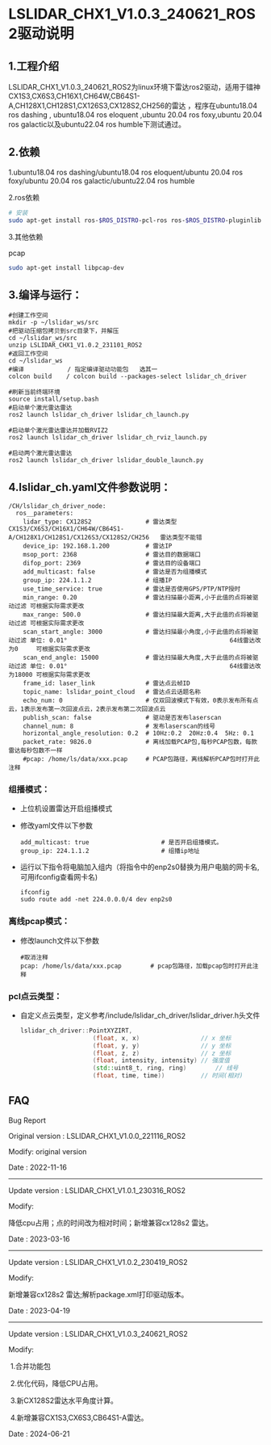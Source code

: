 # LSLIDAR_CHX1_V1.0.3_240621_ROS2驱动说明

## 1.工程介绍

​		LSLIDAR_CHX1_V1.0.3_240621_ROS2为linux环境下雷达ros2驱动，适用于镭神CX1S3,CX6S3,CH16X1,CH64W,CB64S1-A,CH128X1,CH128S1,CX126S3,CX128S2,CH256的雷达 ，程序在ubuntu18.04 ros dashing , ubuntu18.04 ros eloquent ,ubuntu 20.04 ros foxy,ubuntu 20.04 ros galactic以及ubuntu22.04 ros humble下测试通过。

## 2.依赖

1.ubuntu18.04 ros dashing/ubuntu18.04 ros eloquent/ubuntu 20.04 ros foxy/ubuntu 20.04 ros galactic/ubuntu22.04 ros humble

2.ros依赖

```bash
# 安装
sudo apt-get install ros-$ROS_DISTRO-pcl-ros ros-$ROS_DISTRO-pluginlib  ros-$ROS_DISTRO-pcl-conversions 
```

3.其他依赖

pcap

~~~bash
sudo apt-get install libpcap-dev
~~~



## 3.编译与运行：

~~~shell
#创建工作空间
mkdir -p ~/lslidar_ws/src
#把驱动压缩包拷贝到src目录下，并解压
cd ~/lslidar_ws/src
unzip LSLIDAR_CHX1_V1.0.2_231101_ROS2
#返回工作空间
cd ~/lslidar_ws
#编译	           / 指定编译驱动功能包   选其一
colcon build	/ colcon build --packages-select lslidar_ch_driver

#刷新当前终端环境
source install/setup.bash
#启动单个激光雷达雷达
ros2 launch lslidar_ch_driver lslidar_ch_launch.py

#启动单个激光雷达雷达并加载RVIZ2
ros2 launch lslidar_ch_driver lslidar_ch_rviz_launch.py

#启动两个激光雷达雷达
ros2 launch lslidar_ch_driver lslidar_double_launch.py 
~~~



## 4.lslidar_ch.yaml文件参数说明：

~~~shell
/CH/lslidar_ch_driver_node:
  ros__parameters:
    lidar_type: CX128S2               # 雷达类型  CX1S3/CX6S3/CH16X1/CH64W/CB64S1-A/CH128X1/CH128S1/CX126S3/CX128S2/CH256	雷达类型不能错
    device_ip: 192.168.1.200          # 雷达IP
    msop_port: 2368                   # 雷达目的数据端口
    difop_port: 2369                  # 雷达目的设备端口
    add_multicast: false              # 雷达是否为组播模式
    group_ip: 224.1.1.2               # 组播IP
    use_time_service: true            # 雷达是否使用GPS/PTP/NTP授时
    min_range: 0.20                   # 雷达扫描最小距离,小于此值的点将被驱动过滤 可根据实际需求更改
    max_range: 500.0                  # 雷达扫描最大距离,大于此值的点将被驱动过滤 可根据实际需求更改
    scan_start_angle: 3000            # 雷达扫描最小角度,小于此值的点将被驱动过滤 单位: 0.01°    		 									64线雷达改为0 	 可根据实际需求更改 
    scan_end_angle: 15000             # 雷达扫描最大角度,大于此值的点将被驱动过滤 单位: 0.01°  											64线雷达改为18000 可根据实际需求更改 
    frame_id: laser_link              # 雷达点云帧ID		
    topic_name: lslidar_point_cloud   # 雷达点云话题名称
    echo_num: 0                       # 仅双回波模式下有效，0表示发布所有点云，1表示发布第一次回波点云，2表示发布第二次回波点云
    publish_scan: false               # 驱动是否发布laserscan
    channel_num: 8                    # 发布laserscan的线号
    horizontal_angle_resolution: 0.2  # 10Hz:0.2  20Hz:0.4  5Hz: 0.1
    packet_rate: 9826.0               # 离线加载PCAP包,每秒PCAP包数，每款雷达每秒包数不一样
    #pcap: /home/ls/data/xxx.pcap     # PCAP包路径，离线解析PCAP包时打开此注释

~~~



### 组播模式：

- 上位机设置雷达开启组播模式

- 修改yaml文件以下参数

  ~~~shell
  add_multicast: true                    # 是否开启组播模式。
  group_ip: 224.1.1.2                    # 组播ip地址
  ~~~

- 运行以下指令将电脑加入组内（将指令中的enp2s0替换为用户电脑的网卡名,可用ifconfig查看网卡名)

  ~~~shell
  ifconfig
  sudo route add -net 224.0.0.0/4 dev enp2s0
  ~~~



### 离线pcap模式：

- 修改launch文件以下参数

  ~~~shell
  #取消注释
  pcap: /home/ls/data/xxx.pcap        # pcap包路径，加载pcap包时打开此注释
  ~~~



###  pcl点云类型：

- 自定义点云类型，定义参考/include/lslidar_ch_driver/lslidar_driver.h头文件

  ~~~c++
  lslidar_ch_driver::PointXYZIRT,
                      (float, x, x)					// x 坐标
                      (float, y, y)					// y 坐标
                      (float, z, z)					// z 坐标
                      (float, intensity, intensity)	// 强度值
                      (std::uint8_t, ring, ring)		// 线号
                      (float, time, time))			// 时间(相对)
  ~~~

  

## FAQ

Bug Report

Original version : LSLIDAR_CHX1_V1.0.0_221116_ROS2

Modify:  original version

Date    : 2022-11-16

---------------



Update version : LSLIDAR_CHX1_V1.0.1_230316_ROS2

Modify:  

降低cpu占用；点的时间改为相对时间；新增兼容cx128s2 雷达。

Date    : 2023-03-16

---------------



Update version : LSLIDAR_CHX1_V1.0.2_230419_ROS2

Modify:  

新增兼容cx128s2 雷达;解析package.xml打印驱动版本。

Date    : 2023-04-19

----



Update version : LSLIDAR_CHX1_V1.0.3_240621_ROS2

Modify:  

​			1.合并功能包

​			2.优化代码，降低CPU占用。

​			3.新CX128S2雷达水平角度计算。

​			4.新增兼容CX1S3,CX6S3,CB64S1-A雷达。

Date    : 2024-06-21
